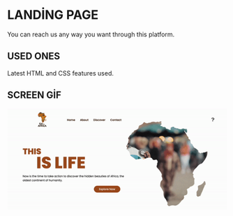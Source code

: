 <h1> LANDİNG PAGE </h1>

You can reach us any way you want through this platform.

<h2> USED ONES </h2>

Latest HTML and CSS features used.

<h2> SCREEN GİF </h2>

![](Screen.gif)

